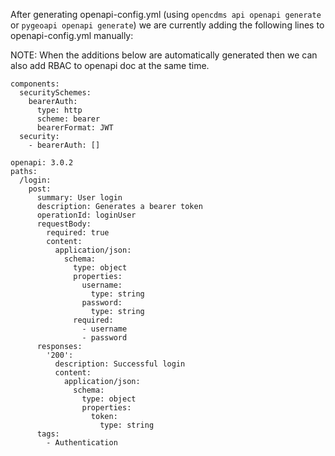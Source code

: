 After generating openapi-config.yml (using `opencdms api openapi generate` or
`pygeoapi openapi generate`) we are currently adding the following lines to
openapi-config.yml manually:

NOTE: When the additions below are automatically generated then we can also
      add RBAC to openapi doc at the same time.

```
components:
  securitySchemes:
    bearerAuth:
      type: http
      scheme: bearer
      bearerFormat: JWT
  security:
    - bearerAuth: []
```

```
openapi: 3.0.2
paths:
  /login:
    post:
      summary: User login
      description: Generates a bearer token
      operationId: loginUser
      requestBody:
        required: true
        content:
          application/json:
            schema:
              type: object
              properties:
                username:
                  type: string
                password:
                  type: string
              required:
                - username
                - password
      responses:
        '200':
          description: Successful login
          content:
            application/json:
              schema:
                type: object
                properties:
                  token:
                    type: string
      tags:
        - Authentication

```
